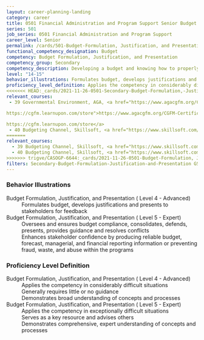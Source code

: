 ```yaml
---
layout: career-planning-landing
category: career
title: 0501 Financial Administration and Program Support Senior Budget Formulation, Justification, and Presentation
series: 501
job_series: 0501 Financial Administration and Program Support
career_level: Senior
permalink: /cards/501-Budget-Formulation, Justification, and Presentation-Senior
functional_competency_designation: Budget
competency: Budget Formulation, Justification, and Presentation
competency_group: Secondary
competency_description: Developing a budget and knowing how to properly allocate funds according to regulations is vital to solving constant resource challenges
level: "14-15"
behavior_illustrations: Formulates budget, develops justifications and presents to stakeholders for feedback ? Oversees and ensures budget compliance, consolidates, defends, presents, provides guidance and resolves conflicts ? Enhances stakeholder confidence by producing reliable budget, forecast, managerial, and financial reporting information or preventing fraud, waste, and abuse within the programs
proficiency_level_definition: Applies the competency in considerably difficult situations ? Generally requires little or no guidance ? Demonstrates broad understanding of concepts and processes ? Applies the competency in exceptionally difficult situations ? Serves as a key resource and advises others ? Demonstrates comprehensive, expert understanding of concepts and processes
<<<<<<< HEAD:_cards/2021-11-26-0501-Secondary-Budget-Formulation,-Justification,-and-Presentation-Senior.md
relevant_courses: 
 - 39 Governmental Environment, AGA, <a href="https://www.agacgfm.org/CGFM-Certification/Candidates/Preparing-for-Exams/CGFM-Live-Virtual-Courses.aspx

https://cgfm.learnupon.com/store">https://www.agacgfm.org/CGFM-Certification/Candidates/Preparing-for-Exams/CGFM-Live-Virtual-Courses.aspx

https://cgfm.learnupon.com/store</a>
 - 40 Budgeting Channel, Skillsoft, <a href="https://www.skillsoft.com/channel/budgeting-9a5b47a0-f91d-11e6-aad2-6b3c03be7fe8">https://www.skillsoft.com/channel/budgeting-9a5b47a0-f91d-11e6-aad2-6b3c03be7fe8</a>
=======
relevant_courses:
  - 39 Budgeting Channel, Skillsoft, <a href="https://www.skillsoft.com/channel/budgeting-9a5b47a0-f91d-11e6-aad2-6b3c03be7fe8">https://www.skillsoft.com/channel/budgeting-9a5b47a0-f91d-11e6-aad2-6b3c03be7fe8</a>
  - 40 Budgeting Channel, Skillsoft, <a href="https://www.skillsoft.com/channel/budgeting-9a5b47a0-f91d-11e6-aad2-6b3c03be7fe8">https://www.skillsoft.com/channel/budgeting-9a5b47a0-f91d-11e6-aad2-6b3c03be7fe8</a>
>>>>>>> trigve/CASOGP-6644:_cards/2021-11-26-0501-Budget-Formulation, Justification, and Presentation-Senior.md
filters: Secondary-Budget-Formulation-Justification-and-Presentation GS-14-15 series-0501
---
```


<div class="desktop:grid-col-6 margin-y-205">
  <div class="border-top-05 bg-white padding-2 shadow-5 height-full members-hover border-1px border-gray-30 border-top-orange radius-lg">
    <h3>Behavior Illustrations</h3>
    <dl class="text-base"><dt>Budget Formulation, Justification, and Presentation ( Level 4 - Advanced)</dt><dd>Formulates budget, develops justifications and presents to stakeholders for feedback</dd><dt>Budget Formulation, Justification, and Presentation ( Level 5 - Expert)</dt><dd>Oversees and ensures budget compliance, consolidates, defends, presents, provides guidance and resolves conflicts </dd><dd> Enhances stakeholder confidence by producing reliable budget, forecast, managerial, and financial reporting information or preventing fraud, waste, and abuse within the programs</dd></dl>
  </div>
</div>
<div class="desktop:grid-col-6 margin-y-205">
  <div class="border-top-05 bg-white padding-2 shadow-5 height-full members-hover border-1px border-gray-30 border-top-orange radius-lg">
    <h3>Proficiency Level Definition</h3>
    <dl class="text-base"><dt>Budget Formulation, Justification, and Presentation ( Level 4 - Advanced)</dt><dd>Applies the competency in considerably difficult situations </dd><dd> Generally requires little or no guidance </dd><dd> Demonstrates broad understanding of concepts and processes</dd><dt>Budget Formulation, Justification, and Presentation ( Level 5 - Expert)</dt><dd>Applies the competency in exceptionally difficult situations </dd><dd> Serves as a key resource and advises others </dd><dd> Demonstrates comprehensive, expert understanding of concepts and processes</dd></dl>
  </div>
</div>